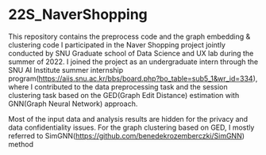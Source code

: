 # 22S_NaverShopping
This repository contains the preprocess code and the graph embedding & clustering code I participated in the Naver Shopping project jointly conducted by SNU Graduate school of Data Science and UX lab during the summer of 2022. I joined the project as an undergraduate intern through the SNU AI Institute summer internship program(https://aiis.snu.ac.kr/bbs/board.php?bo_table=sub5_1&wr_id=334), where I contributed to the data preprocessing task and the session clustering task based on the GED(Graph Edit Distance) estimation with GNN(Graph Neural Network) approach. 

Most of the input data and analysis results are hidden for the privacy and data confidentiality issues. For the graph clustering based on GED, I mostly referred to SimGNN(https://github.com/benedekrozemberczki/SimGNN) method
